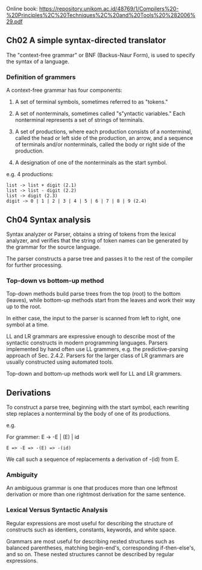 Online book: https://repository.unikom.ac.id/48769/1/Compilers%20-%20Principles%2C%20Techniques%2C%20and%20Tools%20%282006%29.pdf

## Ch02 A simple syntax-directed translator

The "context-free grammar" or BNF (Backus-Naur Form), is used to specify the syntax of a language.


### Definition of grammers

A context-free grammar has four components:

1. A set of terminal symbols, sometimes referred to as "tokens."

2. A set of nonterminals, sometimes called "s"yntactic variables." Each nonterminal represents a set of strings of terminals.

3. A set of productions, where each production consists of a nonterminal, called the head or left side of the production, an arrow, and a sequence of terminals and/or nonterminals, called the body or right side of the production.

4. A designation of one of the nonterminals as the start symbol.

e.g. 4 productions:

```
list -> list + digit (2.1)
list -> list - digit (2.2)
list -> digit (2.3)
digit -> 0 | 1 | 2 | 3 | 4 | 5 | 6 | 7 | 8 | 9 (2.4)

```


## Ch04 Syntax analysis

Syntax analyzer or Parser, obtains a string of tokens from the lexical analyzer, and verifies that the string of token names can be generated by the grammar for the source language.

The parser constructs a parse tree and passes it to the rest of the compiler for further processing.


### Top-down vs bottom-up method

Top-down methods build parse trees from the top (root) to the bottom (leaves), while bottom-up methods start from the leaves and work their way up to the root.

In either case, the input to the parser is scanned from left to right, one symbol at a time.

LL and LR grammars are expressive enough to describe most of the syntactic constructs in modern programming languages. Parsers implemented by hand often use LL grammers, e.g. the predictive-parsing approach of Sec. 2.4.2. Parsers for the larger class of LR grammars are usually constructed using automated tools.

Top-down and bottom-up methods work well for LL and LR grammers.

## Derivations

To construct a parse tree, beginning with the start symbol, each rewriting step replaces a nonterminal by the body of one of its productions.

e.g.

For grammer: E -> -E | (E) | id


```
E => -E => -(E) => -(id)
```

We call such a sequence of replacements a derivation of -(id) from E.

### Ambiguity

An ambiguous grammar is one that produces more than one leftmost derivation or more than one rightmost derivation for the same sentence.


### Lexical Versus Syntactic Analysis

Regular expressions are most useful for describing the structure of constructs such as identiers, constants, keywords, and white space.

Grammars are most useful for describing nested structures such as balanced parentheses, matching begin-end's, corresponding if-then-else's, and so on. These nested structures cannot be described by regular expressions.
